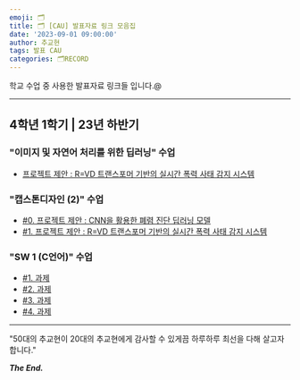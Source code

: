 ```yaml
---
emoji: 🗂️
title: 🗂️ [CAU] 발표자료 링크 모음집
date: '2023-09-01 09:00:00'
author: 추교현
tags: 발표 CAU
categories: 🗂️RECORD
---
```


학교 수업 중 사용한 발표자료 링크들 입니다.@

---

## 4학년 1학기 | 23년 하반기

### "이미지 및 자연어 처리를 위한 딥러닝" 수업

- [프로젝트 제안 : R=VD 트랜스포머 기반의 실시간 폭력 사태 감지 시스템](https://www.miricanvas.com/v/12gd8tf)

### "캡스톤디자인 (2)" 수업

- [#0. 프로젝트 제안 : CNN을 활용한 폐렴 진단 딥러닝 모델](https://www.miricanvas.com/v/12gkmd2)
- [#1. 프로젝트 제안 : R=VD 트랜스포머 기반의 실시간 폭력 사태 감지 시스템](https://www.miricanvas.com/v/12kqjie)

### "SW 1 (C언어)" 수업

- [#1. 과제](https://scott-choo.notion.site/3-HW-1-b4282693f9934fd7850303606a5d026f?pvs=4)
- [#2. 과제](https://scott-choo.notion.site/4-HW-2-e6bf1eb47cfb4485a0b6084e59ba479e?pvs=4)
- [#3. 과제](https://scott-choo.notion.site/7-HW-3-ab5ecb7d48b54922ac0c05f572beef17?pvs=4)
- [#4. 과제](https://scott-choo.notion.site/10-HW-4-fd8e361727a745d190af2d584e6de93b?pvs=4)

---

"50대의 추교현이 20대의 추교현에게 감사할 수 있게끔 하루하루 최선을 다해 살고자 합니다."

**_The End._**
